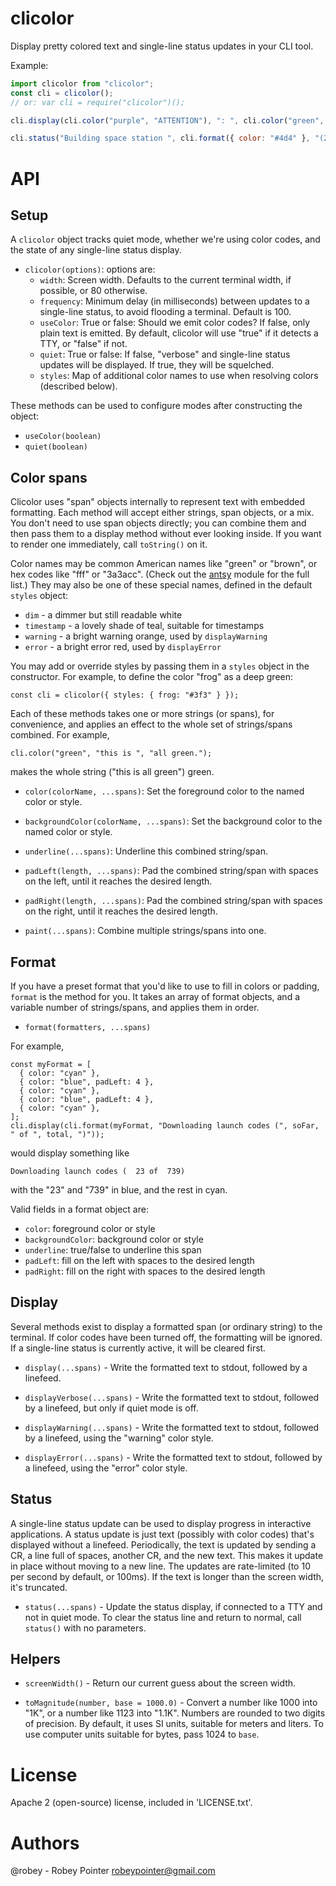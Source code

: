 
# clicolor

Display pretty colored text and single-line status updates in your CLI tool.

Example:

```javascript
import clicolor from "clicolor";
const cli = clicolor();
// or: var cli = require("clicolor")();

cli.display(cli.color("purple", "ATTENTION"), ": ", cli.color("green", "I am feeling green today."));

cli.status("Building space station ", cli.format({ color: "#4d4" }, "(24%)"), " ...");
```


# API

## Setup

A `clicolor` object tracks quiet mode, whether we're using color codes, and the state of any single-line status display.

- `clicolor(options)`: options are:
  - `width`: Screen width. Defaults to the current terminal width, if possible, or 80 otherwise.
  - `frequency`: Minimum delay (in milliseconds) between updates to a single-line status, to avoid flooding a terminal. Default is 100.
  - `useColor`: True or false: Should we emit color codes? If false, only plain text is emitted. By default, clicolor will use "true" if it detects a TTY, or "false" if not.
  - `quiet`: True or false: If false, "verbose" and single-line status updates will be displayed. If true, they will be squelched.
  - `styles`: Map of additional color names to use when resolving colors (described below).

These methods can be used to configure modes after constructing the object:

- `useColor(boolean)`
- `quiet(boolean)`

## Color spans

Clicolor uses "span" objects internally to represent text with embedded formatting. Each method will accept either strings, span objects, or a mix. You don't need to use span objects directly; you can combine them and then pass them to a display method without ever looking inside. If you want to render one immediately, call `toString()` on it.

Color names may be common American names like "green" or "brown", or hex codes like "fff" or "3a3acc". (Check out the [antsy](https://www.npmjs.com/package/antsy) module for the full list.) They may also be one of these special names, defined in the default `styles` object:

  + `dim` - a dimmer but still readable white
  + `timestamp` - a lovely shade of teal, suitable for timestamps
  + `warning` - a bright warning orange, used by `displayWarning`
  + `error` - a bright error red, used by `displayError`

You may add or override styles by passing them in a `styles` object in the constructor. For example, to define the color "frog" as a deep green:

```es6
const cli = clicolor({ styles: { frog: "#3f3" } });
```

Each of these methods takes one or more strings (or spans), for convenience, and applies an effect to the whole set of strings/spans combined. For example,

```es6
cli.color("green", "this is ", "all green.");
```

makes the whole string ("this is all green") green.

- `color(colorName, ...spans)`: Set the foreground color to the named color or style.

- `backgroundColor(colorName, ...spans)`: Set the background color to the named color or style.

- `underline(...spans)`: Underline this combined string/span.

- `padLeft(length, ...spans)`: Pad the combined string/span with spaces on the left, until it reaches the desired length.

- `padRight(length, ...spans)`: Pad the combined string/span with spaces on the right, until it reaches the desired length.

- `paint(...spans)`: Combine multiple strings/spans into one.

## Format

If you have a preset format that you'd like to use to fill in colors or padding, `format` is the method for you. It takes an array of format objects, and a variable number of strings/spans, and applies them in order.

- `format(formatters, ...spans)`

For example,

```es6
const myFormat = [
  { color: "cyan" },
  { color: "blue", padLeft: 4 },
  { color: "cyan" },
  { color: "blue", padLeft: 4 },
  { color: "cyan" },
];
cli.display(cli.format(myFormat, "Downloading launch codes (", soFar, " of ", total, ")"));
```

would display something like

```
Downloading launch codes (  23 of  739)
```

with the "23" and "739" in blue, and the rest in cyan.

Valid fields in a format object are:

- `color`: foreground color or style
- `backgroundColor`: background color or style
- `underline`: true/false to underline this span
- `padLeft`: fill on the left with spaces to the desired length
- `padRight`: fill on the right with spaces to the desired length

## Display

Several methods exist to display a formatted span (or ordinary string) to the terminal. If color codes have been turned off, the formatting will be ignored. If a single-line status is currently active, it will be cleared first.

- `display(...spans)` - Write the formatted text to stdout, followed by a linefeed.

- `displayVerbose(...spans)` - Write the formatted text to stdout, followed by a linefeed, but only if quiet mode is off.

- `displayWarning(...spans)` - Write the formatted text to stdout, followed by a linefeed, using the "warning" color style.

- `displayError(...spans)` - Write the formatted text to stdout, followed by a linefeed, using the "error" color style.

## Status

A single-line status update can be used to display progress in interactive applications. A status update is just text (possibly with color codes) that's displayed without a linefeed. Periodically, the text is updated by sending a CR, a line full of spaces, another CR, and the new text. This makes it update in place without moving to a new line. The updates are rate-limited (to 10 per second by default, or 100ms). If the text is longer than the screen width, it's truncated.

- `status(...spans)` - Update the status display, if connected to a TTY and not in quiet mode. To clear the status line and return to normal, call `status()` with no parameters.

## Helpers

- `screenWidth()` - Return our current guess about the screen width.

- `toMagnitude(number, base = 1000.0)` - Convert a number like 1000 into "1K", or a number like 1123 into "1.1K". Numbers are rounded to two digits of precision. By default, it uses SI units, suitable for meters and liters. To use computer units suitable for bytes, pass 1024 to `base`.


# License

Apache 2 (open-source) license, included in 'LICENSE.txt'.

# Authors

@robey - Robey Pointer <robeypointer@gmail.com>
